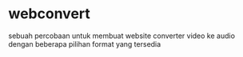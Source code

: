 # webconvert

sebuah percobaan untuk membuat website converter video ke audio dengan beberapa pilihan format yang tersedia